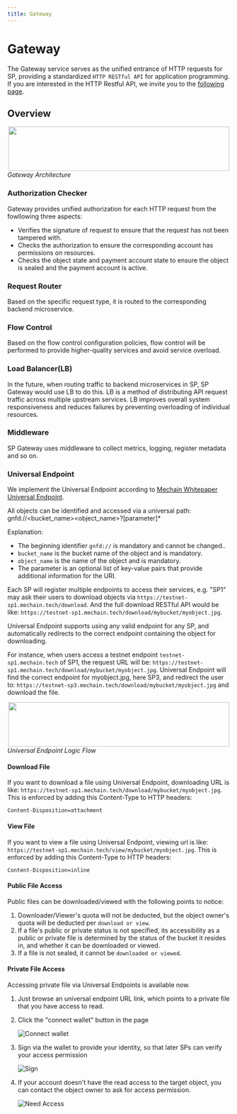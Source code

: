 ```yaml
---
title: Gateway
---
```


# Gateway

The Gateway service serves as the unified entrance of HTTP requests for SP, providing a standardized `HTTP RESTful API` for application programming.
If you are interested in the HTTP Restful API, we invite you to the [following page](../../../../docs/api/storage-provider-rest/README.md).

## Overview

<div align="center"><img src="https://raw.githubusercontent.com/zkMeLabs/mechain-docs/main/static/asset/06-gateway.jpg" width="500" height="100" /></div>

<div style={{textAlign:'center'}}><i>Gateway Architecture</i></div>

### Authorization Checker

Gateway provides unified authorization for each HTTP request from the fowllowing three aspects:

- Verifies the signature of request to ensure that the request has not been tampered with.
- Checks the authorization to ensure the corresponding account has permissions on resources.
- Checks the object state and payment account state to ensure the object is sealed and the payment account is active.

### Request Router

Based on the specific request type, it is routed to the corresponding backend microservice.

### Flow Control

Based on the flow control configuration policies, flow control will be performed to provide higher-quality services and avoid service overload.

### Load Balancer(LB)

In the future, when routing traffic to backend microservices in SP, SP Gateway would use LB to do this. LB is a method of distributing API request traffic across multiple upstream services. LB improves overall system responsiveness and reduces failures by preventing overloading of individual resources.

### Middleware

SP Gateway uses middleware to collect metrics, logging, register metadata and so on.

### Universal Endpoint

We implement the Universal Endpoint according to [Mechain Whitepaper Universal Endpoint](https://github.com/zkMeLabs/mechain-whitepaper/blob/main/part3.md#231-universal-endpoint).

All objects can be identified and accessed via a universal path: gnfd://<bucket_name><object_name>?[parameter]*

Explanation:

- The beginning identifier `gnfd://` is mandatory and cannot be changed..
- `bucket_name` is the bucket name of the object and is mandatory.
- `object_name` is the name of the object and is mandatory.
- The parameter is an optional list of key-value pairs that provide additional information for the URI.

Each SP will register multiple endpoints to access their services, e.g. "SP1" may ask their users to download objects via `https://testnet-sp1.mechain.tech/download`.
And the full download RESTful API would be like: `https://testnet-sp1.mechain.tech/download/mybucket/myobject.jpg`.

Universal Endpoint supports using any valid endpoint for any SP, and automatically redirects to the correct endpoint containing the object for downloading.

For instance, when users access a testnet endpoint `testnet-sp1.mechain.tech` of SP1, the request URL will be: `https://testnet-sp1.mechain.tech/download/mybucket/myobject.jpg`. Universal Endpoint will find the correct endpoint for myobject.jpg, here SP3, and redirect the user to: `https://testnet-sp3.mechain.tech/download/mybucket/myobject.jpg` and download the file.

<div align="center"><img src="https://raw.githubusercontent.com/zkMeLabs/mechain-docs/main/static/asset/501-SP-Gateway-Universal-Endpoint.png" width="500" height="100" /></div>

<div style={{textAlign:'center'}}><i>Universal Endpoint Logic Flow</i></div>

#### Download File

If you want to download a file using Universal Endpoint, downloading URL is like: `https://testnet-sp1.mechain.tech/download/mybucket/myobject.jpg`. This is enforced by adding this Content-Type to HTTP headers:

```text
Content-Disposition=attachment
```

#### View File

If you want to view a file using Universal Endpoint, viewing url is like: `https://testnet-sp1.mechain.tech/view/mybucket/myobject.jpg`. This is enforced by adding this Content-Type to HTTP headers:

```text
Content-Disposition=inline
```

#### Public File Access

Public files can be downloaded/viewed with the following points to notice:

1. Downloader/Viewer's quota will not be deducted, but the object owner's quota will be deducted per `download or view`.
2. If a file's public or private status is not specified, its accessibility as a public or private file is determined by the status of the bucket it resides in, and whether it can be downloaded or viewed.
3. If a file is not sealed, it cannot be `downloaded or viewed`.

#### Private File Access

Accessing private file via Universal Endpoints is available now. 
1. Just browse an universal endpoint URL link, which points to a private file that you have access to read.
2. Click the "connect wallet" button in the page

    ![Connect wallet](../../../../static/asset/503-univ_connect_wallet.png#univ)

3. Sign via the wallet to provide your identity, so that later SPs can verify your access permission

    ![Sign](../../../../static/asset/505-univ_sign.png#univ)

4. If your account doesn't have the read access to the target object, you can contact the object owner to ask for access permission.

    ![Need Access](../../../../static/asset/504-univ_need_access.png#univ)
